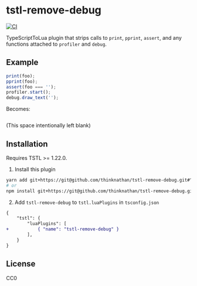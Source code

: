 # tstl-remove-debug

[![CI](https://github.com/thinknathan/tstl-remove-debug/actions/workflows/ci.yml/badge.svg)](https://github.com/thinknathan/tstl-remove-debug/actions/workflows/ci.yml)

TypeScriptToLua plugin that strips calls to `print`, `pprint`, `assert`, and any functions attached to `profiler` and `debug`.

## Example

```ts
print(foo);
pprint(foo);
assert(foo === '');
profiler.start();
debug.draw_text('');
```

Becomes:

```lua

```

(This space intentionally left blank)

## Installation

Requires TSTL >= 1.22.0.

1. Install this plugin

```bash
yarn add git+https://git@github.com/thinknathan/tstl-remove-debug.git#^1.0.0 -D
# or
npm install git+https://git@github.com/thinknathan/tstl-remove-debug.git#^1.0.0 --save-dev
```

2. Add `tstl-remove-debug` to `tstl.luaPlugins` in `tsconfig.json`

```diff
{
	"tstl": {
		"luaPlugins": [
+			{ "name": "tstl-remove-debug" }
		],
	}
}
```

## License

CC0

